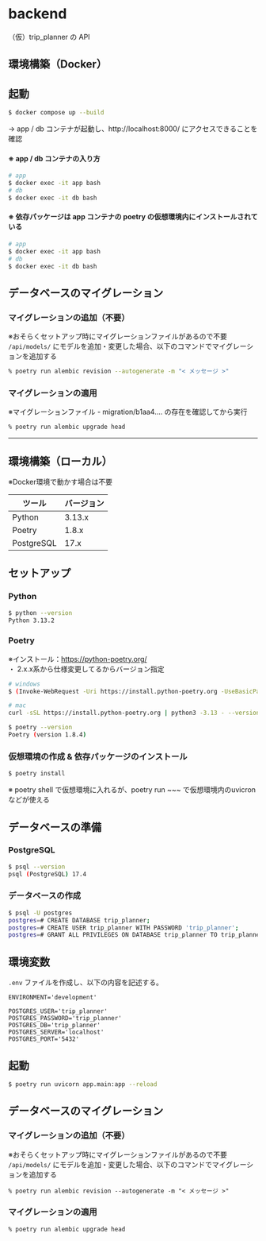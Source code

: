 # backend

（仮）trip_planner の API

## 環境構築（Docker）

## 起動 
```bash
$ docker compose up --build
```
→ app / db コンテナが起動し、http://localhost:8000/ にアクセスできることを確認

#### ※ app / db コンテナの入り方
```bash
# app
$ docker exec -it app bash
# db
$ docker exec -it db bash
```

#### ※ 依存パッケージは app コンテナの poetry の仮想環境内にインストールされている
```bash
# app
$ docker exec -it app bash
# db
$ docker exec -it db bash
```

## データベースのマイグレーション

### マイグレーションの追加（不要）
※おそらくセットアップ時にマイグレーションファイルがあるので不要  
`/api/models/` にモデルを追加・変更した場合、以下のコマンドでマイグレーションを追加する
```bash
% poetry run alembic revision --autogenerate -m "< メッセージ >"
```
### マイグレーションの適用
※マイグレーションファイル - migration/b1aa4.... の存在を確認してから実行
```bash
% poetry run alembic upgrade head
```

***

## 環境構築（ローカル）
※Docker環境で動かす場合は不要

| ツール | バージョン |
| --- | --- |
| Python | 3.13.x |
| Poetry | 1.8.x |
| PostgreSQL | 17.x |

## セットアップ

### Python

```bash
$ python --version
Python 3.13.2
```

### Poetry

※インストール：https://python-poetry.org/  
・ 2.x.x系から仕様変更してるからバージョン指定
```bash
# windows
$ (Invoke-WebRequest -Uri https://install.python-poetry.org -UseBasicParsing).Content | py -3.13 - --version 1.8.4
```
```bash
# mac
curl -sSL https://install.python-poetry.org | python3 -3.13 - --version1.8.4
```

```bash
$ poetry --version
Poetry (version 1.8.4)
```

### 仮想環境の作成 & 依存パッケージのインストール

```bash
$ poetry install
```
※ poetry shell で仮想環境に入れるが、poetry run ~~~ で仮想環境内のuvicronなどが使える

## データベースの準備

### PostgreSQL

```bash
$ psql --version
psql (PostgreSQL) 17.4
```

### データベースの作成

```bash
$ psql -U postgres
postgres=# CREATE DATABASE trip_planner;
postgres=# CREATE USER trip_planner WITH PASSWORD 'trip_planner';
postgres=# GRANT ALL PRIVILEGES ON DATABASE trip_planner TO trip_planner;
```

## 環境変数

`.env` ファイルを作成し、以下の内容を記述する。
```
ENVIRONMENT='development' 

POSTGRES_USER='trip_planner'
POSTGRES_PASSWORD='trip_planner'
POSTGRES_DB='trip_planner'
POSTGRES_SERVER='localhost'
POSTGRES_PORT='5432'
```

## 起動

```bash
$ poetry run uvicorn app.main:app --reload
```

## データベースのマイグレーション

### マイグレーションの追加（不要）
※おそらくセットアップ時にマイグレーションファイルがあるので不要  
`/api/models/` にモデルを追加・変更した場合、以下のコマンドでマイグレーションを追加する
```
% poetry run alembic revision --autogenerate -m "< メッセージ >"
```

### マイグレーションの適用
```
% poetry run alembic upgrade head
```
